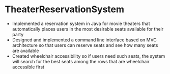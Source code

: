 # TheaterReservationSystem
- Implemented a reservation system in Java for movie theaters that automatically places users in the most desirable seats available for their party
- Designed and implemented a command line interface based on MVC architecture so that users can reserve seats and see how many seats are available
- Created wheelchair accessibility so if users need such seats, the system will search for the best seats among the rows that are wheelchair accessible first
